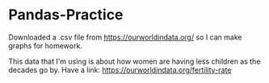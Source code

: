 # Pandas-Practice
Downloaded a .csv file from https://ourworldindata.org/ so I can make graphs for homework.

This data that I'm using is about how women are having less children as the decades go by. Have a link: https://ourworldindata.org/fertility-rate

